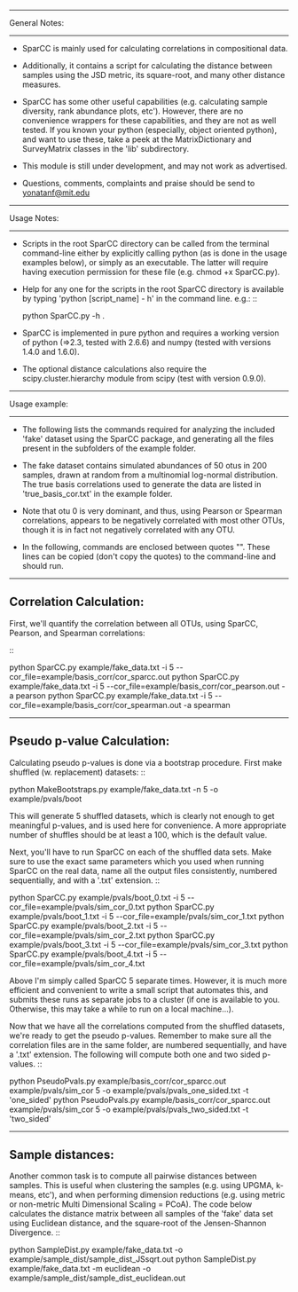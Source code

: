 
********************************
General Notes:
********************************
- SparCC is mainly used for calculating correlations in compositional data.

- Additionally, it contains a script for calculating the distance between samples using the JSD metric, its square-root, and many other distance measures.

- SparCC has some other useful capabilities (e.g. calculating sample diversity, rank abundance plots, etc'). However, there are no convenience wrappers for these capabilities, and they are not as well tested. If you known your python (especially, object oriented python), and want to use these, take a peek at the MatrixDictionary and SurveyMatrix classes in the 'lib' subdirectory.

- This module is still under development, and may not work as advertised.  

- Questions, comments, complaints and praise should be send to yonatanf@mit.edu



********************************
Usage Notes:
********************************
- Scripts in the root SparCC directory can be called from the terminal command-line either by explicitly calling python (as is done in the usage examples below), or simply as an executable. The latter will require having execution permission for these file (e.g. chmod +x SparCC.py).

- Help for any one for the scripts in the root SparCC directory is available by typing 'python [script_name] - h' in the command line. e.g.: :: 

   python SparCC.py -h .

- SparCC is implemented in pure python and requires a working version of python (=>2.3, tested with 2.6.6) and numpy (tested with versions 1.4.0 and 1.6.0).

- The optional distance calculations also require the scipy.cluster.hierarchy module from scipy (test with version 0.9.0).
       

********************************
Usage example:
********************************
- The following lists the commands required for analyzing the included 'fake' dataset using the SparCC package, and generating all the files present in the subfolders of the example folder.

- The fake dataset contains simulated abundances of 50 otus in 200 samples, drawn at random from a multinomial log-normal distribution. The true basis correlations used to generate the data are listed in 'true_basis_cor.txt' in the example folder.

- Note that otu 0 is very dominant, and thus, using Pearson or Spearman correlations, appears to be negatively correlated with most other OTUs, though it is in fact not negatively correlated with any OTU.

- In the following, commands are enclosed between quotes "". These lines can be copied (don't copy the quotes) to the command-line and should run. 

---------------------------------
Correlation Calculation:
---------------------------------
First, we'll quantify the correlation between all OTUs, using SparCC, Pearson, and Spearman correlations:

::

   python SparCC.py example/fake_data.txt -i 5 --cor_file=example/basis_corr/cor_sparcc.out
   python SparCC.py example/fake_data.txt -i 5 --cor_file=example/basis_corr/cor_pearson.out -a pearson
   python SparCC.py example/fake_data.txt -i 5 --cor_file=example/basis_corr/cor_spearman.out -a spearman


---------------------------------
Pseudo p-value Calculation:
---------------------------------
Calculating pseudo p-values is done via a bootstrap procedure.
First make shuffled (w. replacement) datasets:
::

   python MakeBootstraps.py example/fake_data.txt -n 5 -o example/pvals/boot

This will generate 5 shuffled datasets, which is clearly not enough to get meaningful p-values, and is used here for convenience.
A more appropriate number of shuffles should be at least a 100, which is the default value. 

Next, you'll have to run SparCC on each of the shuffled data sets. 
Make sure to use the exact same parameters which you used when running SparCC on the real data, name all the output files consistently, numbered sequentially, and with a '.txt' extension.
::

   python SparCC.py example/pvals/boot_0.txt -i 5 --cor_file=example/pvals/sim_cor_0.txt
   python SparCC.py example/pvals/boot_1.txt -i 5 --cor_file=example/pvals/sim_cor_1.txt
   python SparCC.py example/pvals/boot_2.txt -i 5 --cor_file=example/pvals/sim_cor_2.txt
   python SparCC.py example/pvals/boot_3.txt -i 5 --cor_file=example/pvals/sim_cor_3.txt
   python SparCC.py example/pvals/boot_4.txt -i 5 --cor_file=example/pvals/sim_cor_4.txt

Above I'm simply called SparCC 5 separate times. However, it is much more efficient and convenient to write a small script that automates this, and submits these runs as separate jobs to a cluster (if one is available to you. Otherwise, this may take a while to run on a local machine...).

Now that we have all the correlations computed from the shuffled datasets, we're ready to get the pseudo p-values.
Remember to make sure all the correlation files are in the same folder, are numbered sequentially, and have a '.txt' extension.
The following will compute both one and two sided p-values.
::

   python PseudoPvals.py example/basis_corr/cor_sparcc.out example/pvals/sim_cor 5 -o example/pvals/pvals_one_sided.txt -t 'one_sided'
   python PseudoPvals.py example/basis_corr/cor_sparcc.out example/pvals/sim_cor 5 -o example/pvals/pvals_two_sided.txt -t 'two_sided'


---------------------------------
Sample distances:
---------------------------------
Another common task is to compute all pairwise distances between samples. This is useful when clustering the samples (e.g. using UPGMA, k-means, etc'), and when performing dimension reductions (e.g. using metric or non-metric Multi Dimensional Scaling = PCoA).
The code below calculates the distance matrix between all samples of the 'fake' data set using Euclidean distance, and the square-root of the Jensen-Shannon Divergence. 
::

   python SampleDist.py example/fake_data.txt -o example/sample_dist/sample_dist_JSsqrt.out
   python SampleDist.py example/fake_data.txt -m euclidean -o example/sample_dist/sample_dist_euclidean.out

